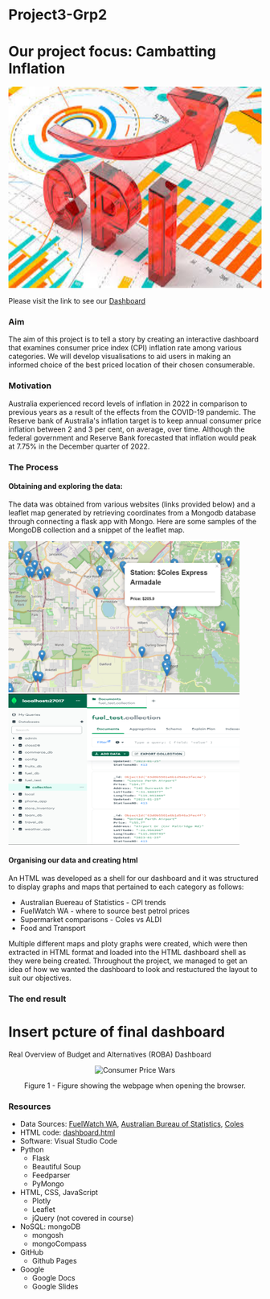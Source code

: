 # Project3-Grp2
# Our project focus: Cambatting Inflation
<p align="center">
  <img width="800" height="400" src="images/img1.png">
</p>

Please visit the link to see our
[Dashboard](https://shanCH3n.github.io/Project3-Grp2/dashboard.html)

### Aim
The aim of this project is to tell a story by creating an interactive dashboard that examines consumer price index (CPI) inflation rate among various categories. We will develop visualisations to aid users in making an informed choice of the best priced location of their chosen consumerable.

### Motivation
Australia experienced record levels of inflation in 2022 in comparison to previous years as a result of the effects from the COVID-19 pandemic.
The Reserve bank of Australia's inflation target is to keep annual consumer price inflation between 2 and 3 per cent, on average,
over time. Although the federal government and Reserve Bank forecasted that inflation would peak at 7.75% in the December quarter of 2022. 

### The Process 
#### Obtaining and exploring the data:
The data was obtained from various websites (links provided below) and a leaflet map generated by retrieving coordinates from a Mongodb database through connecting a flask app with Mongo. Here are some samples of the MongoDB collection and a snippet of the leaflet map.

<p float="left">
  <img width="460" height="300" src="images/sampleStatMap.png">
  <img width="460" height="300"src="images/sampleMongoDB.png">
</p>

#### Organising our data and creating html
An HTML was developed as a shell for our dashboard and it was structured to display graphs and maps that pertained to each category as follows:
- Australian Buereau of Statistics - CPI trends
- FuelWatch WA - where to source best petrol prices
- Supermarket comparisons - Coles vs ALDI
- Food and Transport

Multiple different maps and ploty graphs were created, which were then extracted in HTML format and loaded into the HTML dashboard shell as they were being created. Throughout the project, we managed to get an idea of how we wanted the dashboard to look and restuctured the layout to suit our objectives.

### The end result
# Insert pcture of final dashboard
Real Overview of Budget and Alternatives (ROBA) Dashboard
<p align = "center">
<img width="800" alt="Consumer Price Wars" src="https://user-images.githubusercontent.com/112173540/215260800-f07e9dd6-2cda-4226-b21a-08ca934c9ca5.png">
</p>
<p align = "center">
Figure 1 - Figure showing the webpage when opening the browser.
</p>

### Resources
- Data Sources: [FuelWatch WA](https://fuelprice.io/api/), [Australian Bureau of Statistics](https://explore.data.abs.gov.au/), [Coles](https://www.coles.com.au/)
- HTML code: <a href="https://github.com/shanCH3n/Project3-Grp2/blob/main/dashboard.html" target="_blank">dashboard.html</a>
- Software: Visual Studio Code
- Python
    - Flask
    - Beautiful Soup
    - Feedparser
    - PyMongo
- HTML, CSS, JavaScript
    - Plotly
    - Leaflet
    - jQuery (not covered in course)
- NoSQL: mongoDB
    - mongosh
    - mongoCompass
- GitHub
    - Github Pages
- Google
    - Google Docs
    - Google Slides
